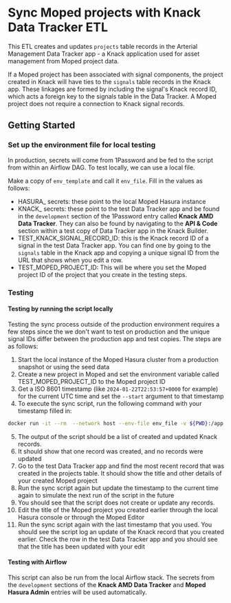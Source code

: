 # Sync Moped projects with Knack Data Tracker ETL

This ETL creates and updates `projects` table records in the Arterial Management
Data Tracker app - a Knack application used for asset management from Moped project
data.

If a Moped project has been associated with signal components, the project created
in Knack will have ties to the `signals` table records in the Knack app. These
linkages are formed by including the signal's Knack record ID, which acts a
foreign key to the signals table in the Data Tracker. A Moped project does not
require a connection to Knack signal records.

## Getting Started

### Set up the environment file for local testing

In production, secrets will come from 1Password and be fed to the script from
within an Airflow DAG. To test locally, we can use a local file.

Make a copy of `env_template` and call it `env_file`. Fill in the values as follows:
- HASURA_ secrets: these point to the local Moped Hasura instance
- KNACK_ secrets: these point to the test Data Tracker app and be found in the `development`
section of the 1Password entry called **Knack AMD Data Tracker**. They can also be
found by navigating to the **API & Code** section within a test copy of Data Tracker app 
in the Knack Builder.
- TEST_KNACK_SIGNAL_RECORD_ID: this is the Knack record ID of a signal in the test
Data Tracker app. You can find one by going to the `signals` table in the Knack app
and copying a unique signal ID from the URL that shows when you edit a row.
- TEST_MOPED_PROJECT_ID: This will be where you set the Moped project ID of the project
that you create in the testing steps.

### Testing

#### Testing by running the script locally

Testing the sync process outside of the production environment requires a few steps since the
we don't want to test on production and the unique signal IDs differ between the production app
and test copies. The steps are as follows:

1. Start the local instance of the Moped Hasura cluster from a production snapshot or using the seed data
2. Create a new project in Moped and set the environment variable called TEST_MOPED_PROJECT_ID to the
Moped project ID
3. Get a ISO 8601 timestamp (like `2024-01-22T22:53:57+0000` for example) for the current 
UTC time and set the `--start` argument to that timestamp
4. To execute the sync script, run the following command with your timestamp filled in:
```bash
docker run -it --rm  --network host --env-file env_file -v ${PWD}:/app atd-moped-etl-data-tracker-sync python data_tracker_sync.py --start <your timestamp> --test
```
5. The output of the script should be a list of created and updated Knack records.
6. It should show that one record was created, and no records were updated
7. Go to the test Data Tracker app and find the most recent record that was created in the
projects table. It should show the title and other details of your created Moped project
8.  Run the sync script again but update the timestamp to the current time again to simulate
the next run of the script in the future
9.  You should see that the script does not create or update any records.
10.  Edit the title of the Moped project you created earlier through the local Hasura console
or through the Moped Editor
11.  Run the sync script again with the last timestamp that you used. You should see the script
log an update of the Knack record that you created earlier. Check the row in the test
Data Tracker app and you should see that the title has been updated with your edit

#### Testing with Airflow

This script can also be run from the local Airflow stack. The secrets from the `development` sections
of the **Knack AMD Data Tracker** and **Moped Hasura Admin** entries will be used automatically.
